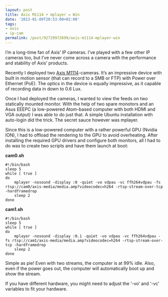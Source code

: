 ```yaml
---
layout: post
title: Axis M1114 + mplayer = Win
date: '2013-01-09T20:53:00+02:00'
tags:
- axis
- ip-cam
permalink: /post/92729972699/axis-m1114-mplayer-win
---
```

I’m a long-time fan of Axis’ IP cameras. I’ve played with a few other IP cameras too, but I’ve never come across a camera with the performance and stability of Axis’ products.

Recently I deployed two [Axis M1114](http://www.axis.com/products/cam_m1114/)-cameras. It’s an impressive device with built in motion sensor (that can record to a SMB or FTP) with Power over Ethernet (PoE). The optics in the device is equally impressive, as it capable of recording data in down to 0.6 Lux.

Once I had deployed the cameras, I wanted to view the feeds on two statically mounted monitor. With the help of two spare monotors and an Asus EEEPC (a low-powered Atom-based computer with both HDMI and VGA output) I was able to do just that. A simple Ubuntu installation with auto-login did the trick. The secret sauce however was mplayer.

Since this is a low-powered computer with a rather powerful GPU (Nvidia ION), I had to offload the rendering to the GPU to avoid overheating. After installing the required GPU drivers and configure both monitors, all I had to do was to create two scripts and have them launch at boot:

**cam0.sh**

    
    #!/bin/bash
    sleep 5
    while [ true ]
    do
        mplayer -nosound -display :0 -quiet -vo vdpau -vc ffh264vdpau -fs rtsp://cam0/axis-media/media.amp?videocodec=h264 -rtsp-stream-over-tcp -hardframedrop
        sleep 2
    done
    

**cam1.sh**

    
    #!/bin/bash
    sleep 5
    while [ true ]
    do
        mplayer -nosound -display :0.1 -quiet -vo vdpau -vc ffh264vdpau -fs rtsp://cam1/axis-media/media.amp?videocodec=h264 -rtsp-stream-over-tcp -hardframedrop
        sleep 2
    done
    

Simple as pie! Even with two streams, the computer is at 99% idle. Also, even if the power goes out, the computer will automatically boot up and show the stream.

If you have different hardware, you might need to adjust the ‘-vo’ and ‘-vc’ variables to fit your hardware.

